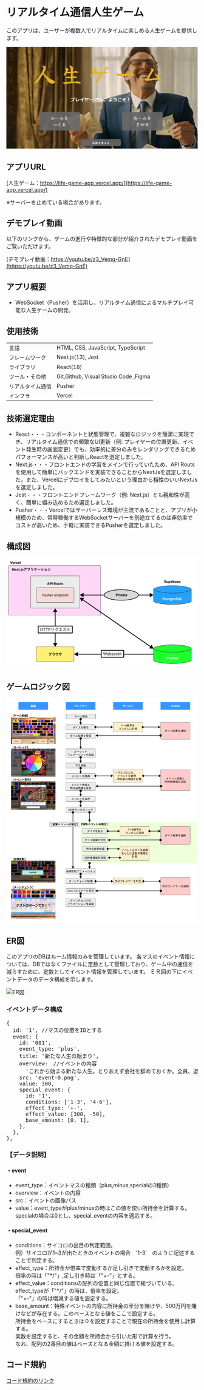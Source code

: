 # リアルタイム通信人生ゲーム

このアプリは、ユーザーが複数人でリアルタイムに楽しめる人生ゲームを提供します。

![アプリ画像](/public/readme/lifeGameTop.png)

## アプリURL

[人生ゲーム：https://life-game-app.vercel.app/](https://life-game-app.vercel.app/)

※サーバーを止めている場合があります。

## デモプレイ動画

以下のリンクから、ゲームの進行や特徴的な部分が紹介されたデモプレイ動画をご覧いただけます。

[デモプレイ動画：https://youtu.be/z3_Vemq-GnE](https://youtu.be/z3_Vemq-GnE)

## アプリ概要

- WebSocket（Pusher）を活⽤し、リアルタイム通信によるマルチプレイ可能な人生ゲームの開発。

## 使用技術

|                |                                   |
| -------------- | --------------------------------- |
| 言語           | HTML, CSS, JavaScript, TypeScript |
| フレームワーク | Next.js(13), Jest                 |
| ライブラリ     | React(18)                        |
| ツール・その他 | Git,Github, Visual Studio Code ,Figma      |
| リアルタイム通信  | Pusher                               |
| インフラ  | Vercel                               |

## 技術選定理由

- React・・・コンポーネントと状態管理で、複雑なロジックを簡潔に実現でき、リアルタイム通信での頻繁なUI更新（例: プレイヤーの位置更新、イベント発生時の画面変更）でも、効率的に差分のみをレンダリングできるためパフォーマンスが高いと判断しReactを選定しました。
- Next.js・・・フロントエンドの学習をメインで行っていたため、API Routsを使用して簡単にバックエンドを実装できることからNextJsを選定しました。また、Vercelにデプロイをしてみたいという理由から相性のいいNextJsを選定しました。
- Jest・・・フロントエンドフレームワーク（例: Next.js）とも親和性が高く、簡単に組み込めるため選定しました。
- Pusher・・・Vercelではサーバーレス環境が主流であることと、アプリが小規模のため、常時稼働するWebSocketサーバーを別途立てるのは非効率でコストが高いため、手軽に実装できるPusherを選定しました。


## 構成図

![構成図](./public/readme/pj-game-confi-img.png)

## ゲームロジック図

![ゲームロジック図](./public/readme/pj-game-logic-img.png)

## ER図

このアプリのDBはルーム情報のみを管理しています。
各マスのイベント情報については、DBではなくファイルに定数として管理しており、ゲーム中の通信を減らすために、定数としてイベント情報を管理しています。
ＥＲ図の下にイベントデータのデータ構成を示します。

![ER図](./public/lifeGame-ER.png)

### イベントデータ構成

<pre>
{
  id: '1', //マスの位置をIDとする
  event: {
    id: '001',
    event_type: 'plus',
    title: '新たな人生の始まり',
    overview:　//イベントの内容
      'これから始まる新たな人生。とりあえず会社を辞めておくか。全員、退職金として300万受け取る。',
    src: 'event-0.png',
    value: 300,  
    special_event: {
      id: '1',
      conditions: ['1-3', '4-6'],
      effect_type: '+-',
      effect_value: [300, -50],
      base_amount: [0, 1],
    },
  },
},
</pre>

### 【データ説明】

#### ・event

- event_type：イベントマスの種類（plus,minus,specialの3種類）
- overview：イベントの内容
- src：イベントの画像パス
- value：event_typeがplus/minusの時はこの値を使い所持金を計算する。specialの場合は0とし、special_eventの内容を適応する。

#### ・special_event

- conditions：サイコロの出目の判定範囲。<br>例）サイコロが1~3が出たときのイベントの場合　'1-3'　のように記述することで判定する。
- effect_type：所持金が倍率で変動するか足し引きで変動するかを設定。<br>倍率の時は「"*/"」,足し引き時は「"+-"」とする。
- effect_value：conditionsの配列の位置と同じ位置で紐づいている。<br>effect_typeが「"*/"」の時は、倍率を設定。<br>「"+-"」の時は増減する値を設定する。
- base_amount：特殊イベントの内容に所持金の半分を賭けや、500万円を賭けなどが存在する。このベースとなる値をここで設定する。<br>所持金をベースにするときは０を設定することで現在の所持金を使用し計算する。<br>実数を設定すると、その金額を所持金から引いた形で計算を行う。<br>なお、配列の2番目の値はベースとなる金額に掛ける値を設定する。

## コード規約

[コード規約のリンク](./.github/coding-guidelines.md)
